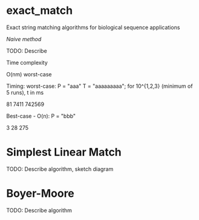 # exact_match
Exact string matching algorithms for biological sequence applications

*Naive method*


TODO: Describe   


Time complexity

O(nm) worst-case

Timing: worst-case:  P = "aaa"   T = "aaaaaaaaa"; for 10^{1,2,3}  (minimum of 5 runs), t in ms

81
7411
742569

Best-case - O(n): P = "bbb" 

3
28
275

# Simplest Linear Match

TODO: Describe algorithm, sketch diagram

# Boyer-Moore
TODO: Describe algorithm
